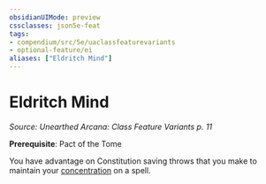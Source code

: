 ```yaml
---
obsidianUIMode: preview
cssclasses: json5e-feat
tags:
- compendium/src/5e/uaclassfeaturevariants
- optional-feature/ei
aliases: ["Eldritch Mind"]
---
```

# Eldritch Mind
*Source: Unearthed Arcana: Class Feature Variants p. 11*  

**Prerequisite**: Pact of the Tome

You have advantage on Constitution saving throws that you make to maintain your [concentration](/Systems/5e/rules/conditions.md#concentration) on a spell.